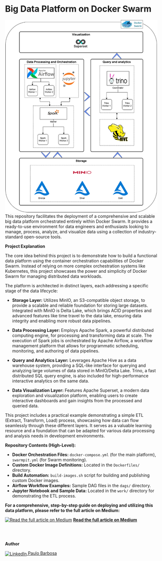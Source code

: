 # Big Data Platform on Docker Swarm

![Platform Architecture](./images/BigDataPlatformArchitecture.png)
This repository facilitates the deployment of a comprehensive and scalable big data platform orchestrated entirely within Docker Swarm. It provides a ready-to-use environment for data engineers and enthusiasts looking to manage, process, analyze, and visualize data using a collection of industry-standard open-source tools.

**Project Explanation**

The core idea behind this project is to demonstrate how to build a functional data platform using the container orchestration capabilities of Docker Swarm. Instead of relying on more complex orchestration systems like Kubernetes, this project showcases the power and simplicity of Docker Swarm for managing distributed data workloads.

The platform is architected in distinct layers, each addressing a specific stage of the data lifecycle:

* **Storage Layer:** Utilizes MinIO, an S3-compatible object storage, to provide a scalable and reliable foundation for storing large datasets. Integrated with MinIO is Delta Lake, which brings ACID properties and advanced features like time travel to the data lake, ensuring data integrity and enabling more robust data pipelines.

* **Data Processing Layer:** Employs Apache Spark, a powerful distributed computing engine, for processing and transforming data at scale. The execution of Spark jobs is orchestrated by Apache Airflow, a workflow management platform that allows for programmatic scheduling, monitoring, and authoring of data pipelines.

* **Query and Analytics Layer:** Leverages Apache Hive as a data warehouse system, providing a SQL-like interface for querying and analyzing large volumes of data stored in MinIO/Delta Lake. Trino, a fast distributed SQL query engine, is also included for high-performance interactive analytics on the same data.

* **Data Visualization Layer:** Features Apache Superset, a modern data exploration and visualization platform, enabling users to create interactive dashboards and gain insights from the processed and queried data.

This project includes a practical example demonstrating a simple ETL (Extract, Transform, Load) process, showcasing how data can flow seamlessly through these different layers. It serves as a valuable learning resource and a foundation that can be adapted for various data processing and analysis needs in development environments.

**Repository Contents (High-Level):**

* **Docker Orchestration Files:** `docker-compose.yml` (for the main platform), `swarmpit.yml` (for Swarm monitoring).
* **Custom Docker Image Definitions:** Located in the `Dockerfiles/` directory.
* **Build Automation:** `build-images.sh` script for building and publishing custom Docker images.
* **Airflow Workflow Examples:** Sample DAG files in the `dags/` directory.
* **Jupyter Notebook and Sample Data:** Located in the `work/` directory for demonstrating the ETL process.

**For a comprehensive, step-by-step guide on deploying and utilizing this data platform, please refer to the full article on Medium:**

[![Read the full article on Medium](https://cdn-icons-png.flaticon.com/128/2111/2111505.png)](https://medium.com/@paulobarbosaa23/build-a-modern-scalable-and-distributed-big-data-platform-807eb422e5c3)
**[Read the full article on Medium](https://medium.com/@paulobarbosaa23/build-a-modern-scalable-and-distributed-big-data-platform-807eb422e5c3)**

<br>
<br>

**Author**

<a href="https://www.linkedin.com/in/paulodpbarbosa/" target="_blank">
  <img src="https://cdn-icons-png.flaticon.com/128/145/145807.png" alt="LinkedIn" width="16" style="vertical-align:middle;" />
  Paulo Barbosa
</a>
